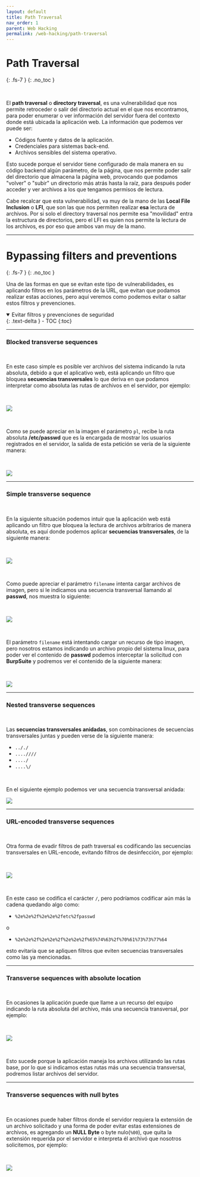 ```yaml
---
layout: default
title: Path Traversal
nav_order: 1
parent: Web Hacking
permalink: /web-hacking/path-traversal
---
```


# Path Traversal
{: .fs-7 }
{: .no_toc }

<br>

El **path traversal** o **directory traversal**, es una vulnerabilidad que nos permite retroceder o salir del directorio actual en el que nos encontramos, para poder enumerar o ver información del servidor fuera del contexto donde está ubicada la aplicación web. La información que podemos ver puede ser:

* Códigos fuente y datos de la aplicación.
* Credenciales para sistemas back-end.
* Archivos sensibles del sistema operativo.

Esto sucede porque el servidor tiene configurado de mala manera en su código backend algún parámetro, de la página, que nos permite poder salir del directorio que almacena la página web, provocando que podamos "volver" o "subir" un directorio más atrás hasta la raíz, para después poder acceder y ver archivos a los que tengamos permisos de lectura.
<br>

Cabe recalcar que esta vulnerabilidad, va muy de la mano de las **Local File Inclusion** o **LFI**, que son las que nos permiten realizar **esa** lectura de archivos. Por si solo el directory traversal nos permite esa "movilidad" entra la estructura de directorios, pero el LFI es quien nos permite la lectura de los archivos, es por eso que ambos van muy de la mano.

---

# Bypassing filters and preventions
{: .fs-7 }
{: .no_toc }
<br>

Una de las formas en que se evitan este tipo de vulnerabilidades, es aplicando filtros en los parámetros de la URL, que evitan que podamos realizar estas acciones, pero aquí veremos como podemos evitar o saltar estos filtros y prevenciones.

<details open markdown="block">
  <summary>
    Evitar filtros y prevenciones de seguridad
  </summary>
  {: .text-delta }
- TOC
{:toc}
</details>

---

### Blocked transverse sequences
<br>

En este caso simple es posible ver archivos del sistema indicando la ruta absoluta, debido a que el aplicativo web, está aplicando un filtro que bloquea **secuencias transversales** lo que deriva en que podamos interpretar como absoluta las rutas de archivos en el servidor, por ejemplo:

<br>

![](/assets/images/blocked_transverse_sequences_1.png)

<br>

Como se puede apreciar en la imagen el parámetro `pl`, recibe la ruta absoluta **/etc/passwd** que es la encargada de mostrar los usuarios registrados en el servidor, la salida de esta petición se vería de la siguiente manera:

<br>

![](/assets/images/blocked_transverse_sequences_2.png)

---

### Simple transverse sequence
<br>

En la siguiente situación podemos intuir que la aplicación web está aplicando un filtro que bloquea la lectura de archivos arbitrarios de manera absoluta, es aquí donde podemos aplicar **secuencias transversales**, de la siguiente manera:

<br>

![](/assets/images/simple_case_of_transverse_sequences.png)

<br>

Como puede apreciar el parámetro `filename` intenta cargar archivos de imagen, pero si le indicamos una secuencia transversal llamando al **passwd**, nos muestra lo siguiente:

<br> 

![](/assets/images/error.png)

<br>

El parámetro `filename` está intentando cargar un recurso de tipo imagen, pero nosotros estamos indicando un archivo propio del sistema linux, para poder ver el contenido de **passwd** podemos interceptar la solicitud con **BurpSuite** y podremos ver el contenido de la siguiente manera:

<br>

![](/assets/images/simple_case_of_transverse_sequences_2.png)

---

### Nested transverse sequences
<br>

Las **secuencias transversales anidadas**, son combinaciones de secuencias transversales juntas y pueden verse de la siguiente manera:

+  `.././`
+  `....////`
+  `..../`
+  `....\/`

<br>

En el siguiente ejemplo podemos ver una secuencia transversal anidada:

![](/assets/images/nested_transverse_sequences.png)

---

### URL-encoded transverse sequences
<br>

Otra forma de evadir filtros de path traversal es codificando las secuencias transversales en URL-encode, evitando filtros de desinfección, por ejemplo:

<br>

![](/assets/images/url-e.png)

<br>

En este caso se codifica el carácter `/`, pero podríamos codificar aún más la cadena quedando algo como:

+ `%2e%2e%2f%2e%2e%2fetc%2fpasswd`

o

+ `%2e%2e%2f%2e%2e%2f%2e%2e%2f%65%74%63%2f%70%61%73%73%77%64`

esto evitaría que se apliquen filtros que eviten secuencias transversales como las ya mencionadas.

---

### Transverse sequences with absolute location
<br>

En ocasiones la aplicación puede que llame a un recurso del equipo indicando la ruta absoluta del archivo, más una secuencia transversal, por ejemplo:

<br>

![](/assets/images/path.png)

<br>

Esto sucede porque la aplicación maneja los archivos utilizando las rutas base, por lo que si indicamos estas rutas más una secuencia transversal, podremos listar archivos del servidor.

---

### Transverse sequences with null bytes
<br>

En ocasiones puede haber filtros donde el servidor requiera la extensión de un archivo solicitado y una forma de poder evitar estas extensiones de archivos, es agregando un **NULL Byte** o byte nulo(`%00`), que quita la extensión requerida por el servidor e interpreta él archivó que nosotros solicitemos, por ejemplo:

<br>

![](/assets/images/null.png)

<br>